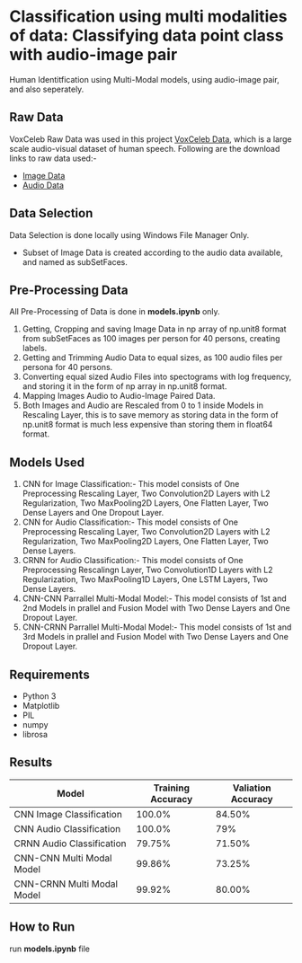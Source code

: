 # Classification using multi modalities of data: Classifying data point class with audio-image pair
Human Identitfication using Multi-Modal models, using audio-image pair, and also seperately.

## Raw Data
VoxCeleb Raw Data was used in this project [VoxCeleb Data](https://www.robots.ox.ac.uk/~vgg/research/CMBiometrics/), which is a large scale audio-visual dataset of human speech. Following are the download links to raw data used:-
* [Image Data](http://www.robots.ox.ac.uk/~vgg/research/CMBiometrics/data/zippedFaces.tar.gz)
* [Audio Data](https://thor.robots.ox.ac.uk/~vgg/data/voxceleb/vox1a/vox1_test_wav.zip)

## Data Selection
Data Selection is done locally using Windows File Manager Only.
* Subset of Image Data is created according to the audio data available, and named as subSetFaces.

## Pre-Processing Data
All Pre-Processing of Data is done in **models.ipynb** only.
1. Getting, Cropping and saving Image Data in np array of np.unit8 format from subSetFaces as 100 images per person for 40 persons, creating labels.
2. Getting and Trimming Audio Data to equal sizes, as 100 audio files per persona for 40 persons.
3. Converting equal sized Audio Files into spectograms with log frequency, and storing it in the form of np array in np.unit8 format.
4. Mapping Images Audio to Audio-Image Paired Data.
5. Both Images and Audio are Rescaled from 0 to 1 inside Models in Rescaling Layer, this is to save memory as storing data in the form of np.unit8 format is much less expensive than storing them in float64 format.

## Models Used
1. CNN for Image Classification:- This model consists of One Preprocessing Rescaling Layer, Two Convolution2D Layers with L2 Regularization, Two MaxPooling2D Layers, One Flatten Layer, Two Dense Layers and One Dropout Layer.
2. CNN for Audio Classification:- This model consists of One Preprocessing Rescaling Layer, Two Convolution2D Layers with L2 Regularization, Two MaxPooling2D Layers, One Flatten Layer, Two Dense Layers.
3. CRNN for Audio Classification:- This model consists of One Preprocessing Rescalingn Layer, Two Convolution1D Layers with L2 Regularization, Two MaxPooling1D Layers, One LSTM Layers, Two Dense Layers.
4. CNN-CNN Parrallel Multi-Modal Model:- This model consists of 1st and 2nd Models in prallel and Fusion Model with Two Dense Layers and One Dropout Layer.
5. CNN-CRNN Parrallel Multi-Modal Model:- This model consists of 1st and 3rd Models in prallel and Fusion Model with Two Dense Layers and One Dropout Layer.

## Requirements
* Python 3
* Matplotlib
* PIL
* numpy
* librosa

## Results
| Model | Training Accuracy | Valiation Accuracy |
| ------ | ---------------- | ------------------ |
| CNN Image Classification | 100.0% | 84.50% |
| CNN Audio Classification | 100.0% | 79% |
| CRNN Audio Classification | 79.75% | 71.50% |
| CNN-CNN Multi Modal Model | 99.86% | 73.25% |
| CNN-CRNN Multi Modal Model | 99.92% | 80.00% |

## How to Run
run **models.ipynb** file
